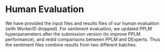 # Human Evaluation

We have provided the input files and results files of our human evaluation (with WorkerID dropped). For sentiment evaluation, we updated PPLM hyperparameters after the submission version (to improve PPLM performance), and redid comparisons between PPLM and DExperts. Thus the sentiment files combine results from two different batches.
